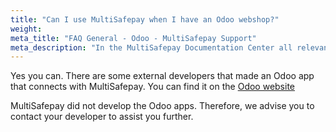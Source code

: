 ```yaml
---
title: "Can I use MultiSafepay when I have an Odoo webshop?"
weight:
meta_title: "FAQ General - Odoo - MultiSafepay Support"
meta_description: "In the MultiSafepay Documentation Center all relevant information regarding our Plugins and API. As well as Support pages for Payment Method, Tools and General Questions. You can also find the contact details of our Support Team and Integration Team."
---
```


Yes you can. There are some external developers that made an Odoo app that connects with MultiSafepay.
You can find it on the [Odoo website](https://www.odoo.com/apps/modules/browse?search=multisafepay)

MultiSafepay did not develop the Odoo apps. Therefore, we advise you to contact your developer to assist you further.
